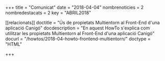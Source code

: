 +++
title             = "Comunicat"
date              = "2018-04-04"
nombrenoticies    = 2
nombredestacats   = 2
key               = "ABRIL2018"

[[relacionats]]
doctitle          = "Ús de propietats Multientorn al Front-End d'una aplicació Canigó"
docdescription    = "En aquest HowTo s'explica com utilitzar les propietats Multientorn al Front-End d'una aplicació Canigó"
docurl            = "/howtos/2018-04-howto-frontend-multientorn/"
doctype           = "HTML"

+++
